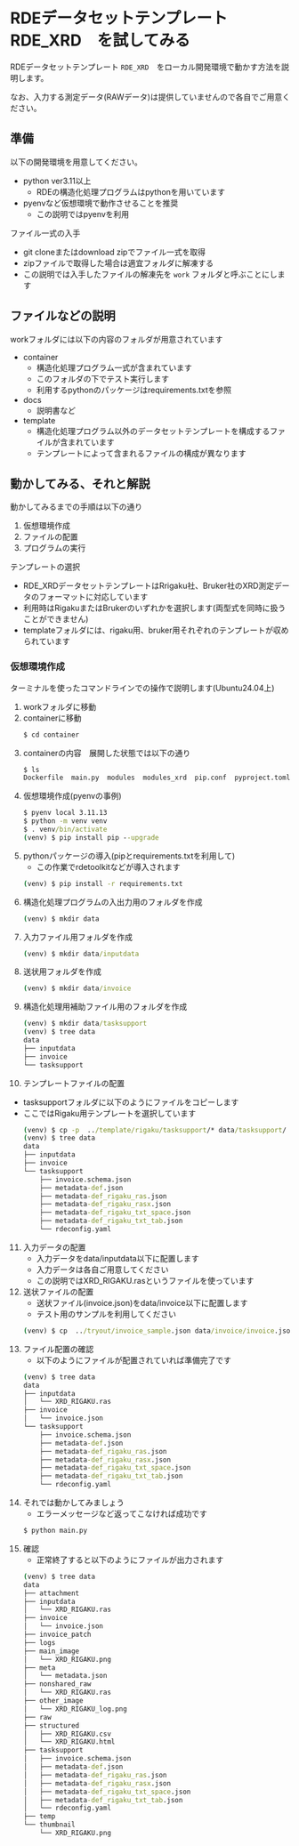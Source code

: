 # RDEデータセットテンプレート　RDE_XRD　を試してみる

RDEデータセットテンプレート `RDE_XRD`　をローカル開発環境で動かす方法を説明します。

なお、入力する測定データ(RAWデータ)は提供していませんので各自でご用意ください。

## 準備
以下の開発環境を用意してください。
- python ver3.11以上
  - RDEの構造化処理プログラムはpythonを用いています 
- pyenvなど仮想環境で動作させることを推奨
  - この説明ではpyenvを利用

ファイル一式の入手
- git cloneまたはdownload zipでファイル一式を取得
- zipファイルで取得した場合は適宜フォルダに解凍する
- この説明では入手したファイルの解凍先を `work` フォルダと呼ぶことにします

## ファイルなどの説明
workフォルダには以下の内容のフォルダが用意されています
- container
  - 構造化処理プログラム一式が含まれています
  - このフォルダの下でテスト実行します
  - 利用するpythonのパッケージはrequirements.txtを参照
- docs
  - 説明書など 
- template
  - 構造化処理プログラム以外のデータセットテンプレートを構成するファイルが含まれています
  - テンプレートによって含まれるファイルの構成が異なります

## 動かしてみる、それと解説

動かしてみるまでの手順は以下の通り
1. 仮想環境作成
2. ファイルの配置
3. プログラムの実行

テンプレートの選択
- RDE_XRDデータセットテンプレートはRrigaku社、Bruker社のXRD測定データのフォーマットに対応しています
- 利用時はRigakuまたはBrukerのいずれかを選択します(両型式を同時に扱うことができません)
- templateフォルダには、rigaku用、bruker用それぞれのテンプレートが収められています


### 仮想環境作成
ターミナルを使ったコマンドラインでの操作で説明します(Ubuntu24.04上)
1. workフォルダに移動
2. containerに移動
    ```cmd
    $ cd container
    ```
3. containerの内容　展開した状態では以下の通り
    ```cmd
    $ ls
    Dockerfile  main.py  modules  modules_xrd  pip.conf  pyproject.toml  requirements-test.txt  requirements.txt  tox.ini
    ```
4. 仮想環境作成(pyenvの事例)
    ```cmd
    $ pyenv local 3.11.13
    $ python -m venv venv
    $ . venv/bin/activate
    (venv) $ pip install pip --upgrade
    ```
5. pythonパッケージの導入(pipとrequirements.txtを利用して)
   - この作業でrdetoolkitなどが導入されます
    ```cmd
    (venv) $ pip install -r requirements.txt
    ```
6. 構造化処理プログラムの入出力用のフォルダを作成
    ```cmd
    (venv) $ mkdir data
    ```
7. 入力ファイル用フォルダを作成
    ```cmd
    (venv) $ mkdir data/inputdata
    ```
8. 送状用フォルダを作成
    ```cmd
    (venv) $ mkdir data/invoice
    ```
9.  構造化処理用補助ファイル用のフォルダを作成
    ```cmd
    (venv) $ mkdir data/tasksupport
    (venv) $ tree data
    data
    ├── inputdata
    ├── invoice
    └── tasksupport    
    ```
10. テンプレートファイルの配置
  - tasksupportフォルダに以下のようにファイルをコピーします
  - ここではRigaku用テンプレートを選択しています
    ```cmd
    (venv) $ cp -p  ../template/rigaku/tasksupport/* data/tasksupport/
    (venv) $ tree data
    data
    ├── inputdata
    ├── invoice
    └── tasksupport
        ├── invoice.schema.json
        ├── metadata-def.json
        ├── metadata-def_rigaku_ras.json
        ├── metadata-def_rigaku_rasx.json
        ├── metadata-def_rigaku_txt_space.json
        ├── metadata-def_rigaku_txt_tab.json
        └── rdeconfig.yaml
    ```
11. 入力データの配置
    - 入力データをdata/inputdata以下に配置します
    - 入力データは各自ご用意してください
    - この説明ではXRD_RIGAKU.rasというファイルを使っています
12. 送状ファイルの配置
    - 送状ファイル(invoice.json)をdata/invoice以下に配置します
    - テスト用のサンプルを利用してください
    ```cmd
    (venv) $ cp  ../tryout/invoice_sample.json data/invoice/invoice.json
    ```
13. ファイル配置の確認
    - 以下のようにファイルが配置されていれば準備完了です
    ```cmd
    (venv) $ tree data
    data
    ├── inputdata
    │   └── XRD_RIGAKU.ras
    ├── invoice
    │   └── invoice.json
    └── tasksupport
        ├── invoice.schema.json
        ├── metadata-def.json
        ├── metadata-def_rigaku_ras.json
        ├── metadata-def_rigaku_rasx.json
        ├── metadata-def_rigaku_txt_space.json
        ├── metadata-def_rigaku_txt_tab.json
        └── rdeconfig.yaml
    ```
14. それでは動かしてみましょう
    - エラーメッセージなど返ってこなければ成功です
    ```cmd
    $ python main.py
    ```
15. 確認
    - 正常終了すると以下のようにファイルが出力されます
    ```cmd
    (venv) $ tree data
    data
    ├── attachment
    ├── inputdata
    │   └── XRD_RIGAKU.ras
    ├── invoice
    │   └── invoice.json
    ├── invoice_patch
    ├── logs
    ├── main_image
    │   └── XRD_RIGAKU.png
    ├── meta
    │   └── metadata.json
    ├── nonshared_raw
    │   └── XRD_RIGAKU.ras
    ├── other_image
    │   └── XRD_RIGAKU_log.png
    ├── raw
    ├── structured
    │   ├── XRD_RIGAKU.csv
    │   └── XRD_RIGAKU.html
    ├── tasksupport
    │   ├── invoice.schema.json
    │   ├── metadata-def.json
    │   ├── metadata-def_rigaku_ras.json
    │   ├── metadata-def_rigaku_rasx.json
    │   ├── metadata-def_rigaku_txt_space.json
    │   ├── metadata-def_rigaku_txt_tab.json
    │   └── rdeconfig.yaml
    ├── temp
    └── thumbnail
        └── XRD_RIGAKU.png
    ```

